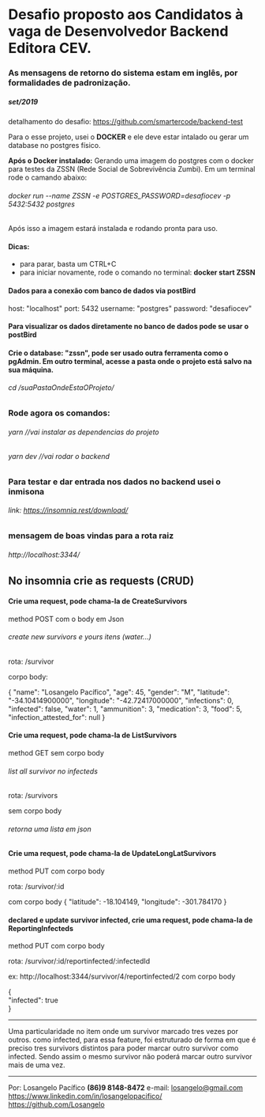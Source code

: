 # Desafio proposto aos **Candidatos à vaga de Desenvolvedor Backend Editora CEV.**
### As mensagens de retorno do sistema estam em inglês, por formalidades de padronização.
##### set/2019 

detalhamento do desafio: https://github.com/smartercode/backend-test

Para o esse projeto, usei o **DOCKER** e ele deve estar intalado ou gerar um database no postgres físico.

**Após o Docker instalado:**
Gerando uma imagem do postgres com o docker para testes da ZSSN (Rede Social de Sobrevivência Zumbi).
Em um terminal rode o camando abaixo:
###### docker run --name ZSSN -e POSTGRES_PASSWORD=desafiocev -p 5432:5432 postgres 

Após isso a imagem estará instalada e rodando pronta para uso.
#### Dicas:
  - para parar, basta um CTRL+C
  - para iniciar novamente, rode o comando no terminal: **docker start ZSSN**

#### Dados para a conexão com banco de dados via postBird
  host: "localhost"
  port: 5432
  username: "postgres"
  password: "desafiocev"

#### Para visualizar os dados diretamente no banco de dados pode se usar o **postBird**
#### Crie o database: **"zssn"**, pode ser usado outra ferramenta como o pgAdmin. Em outro terminal, acesse a pasta onde o projeto está salvo na sua máquina.

###### cd /suaPastaOndeEstaOProjeto/

### Rode agora os comandos:
###### yarn     //vai instalar as dependencias do projeto
###### yarn dev //vai rodar o backend

### Para testar e dar entrada nos dados no backend usei o inmisona
###### link: https://insomnia.rest/download/

### mensagem de boas vindas para a rota raiz
###### http://localhost:3344/

## No insomnia crie as requests (CRUD)

#### Crie uma request, pode chama-la de **CreateSurvivors**
method POST com o body em Json

###### create new survivors e yours itens (water...)
rota: /survivor

corpo body:

{
    "name": "Losangelo Pacífico",
    "age": 45,
    "gender": "M",
    "latitude": "-34.10414900000",
    "longitude": "-42.72417000000",
    "infections": 0,
    "infected": false,
    "water": 1,
    "ammunition": 3,
    "medication": 3,
    "food": 5,
    "infection_attested_for": null
}

#### Crie uma request, pode chama-la de **ListSurvivors**
method GET  sem corpo body 

###### list all survivor no infecteds
rota: /survivors

sem corpo body
###### retorna uma lista em json

#### Crie uma request, pode chama-la de **UpdateLongLatSurvivors**
method PUT com corpo body 

rota: /survivor/:id

com corpo body
{
	"latitude": -18.104149, 
	"longitude": -301.784170
}

 
#### declared e update survivor infected, crie uma request, pode chama-la de **ReportingInfecteds**
method PUT com corpo body 

rota: /survivor/:id/reportinfected/:infectedId

ex: http://localhost:3344/survivor/4/reportinfected/2
com corpo body

{	
	"infected": true	
}

-----
Uma particularidade no item onde um survivor marcado tres vezes por outros. como infected, para essa feature, foi estruturado de forma em que é preciso tres survivors distintos para poder marcar outro survivor como infected.
Sendo assim o mesmo survivor não poderá marcar outro survivor mais de uma vez.


---
Por:  Losangelo Pacífico **(86)9 8148-8472**
      e-mail: losangelo@gmail.com
      https://www.linkedin.com/in/losangelopacifico/
      https://github.com/Losangelo
